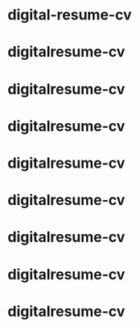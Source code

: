 # digital-resume-cv
# digitalresume-cv
# digitalresume-cv
# digitalresume-cv
# digitalresume-cv
# digitalresume-cv
# digitalresume-cv
# digitalresume-cv
# digitalresume-cv
